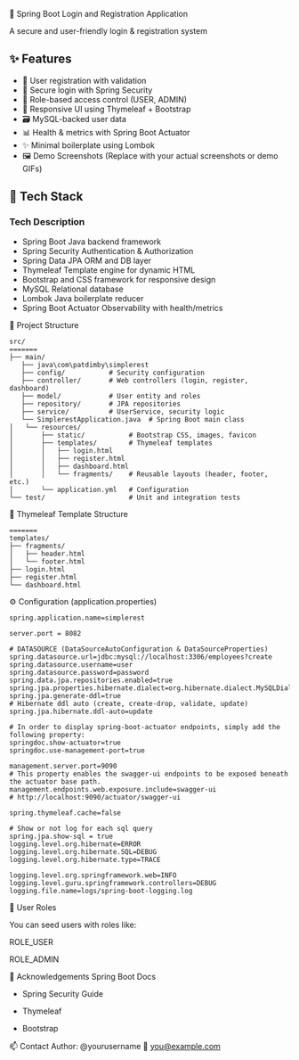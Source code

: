 🔐 Spring Boot Login and Registration Application

A secure and user-friendly login & registration system

✨ Features
-------------
+ 📝 User registration with validation
+ 🔐 Secure login with Spring Security
+ 👤 Role-based access control (USER, ADMIN)
+ 🎨 Responsive UI using Thymeleaf + Bootstrap
+ 🗃️ MySQL-backed user data
+ 📊 Health & metrics with Spring Boot Actuator
+ ✨ Minimal boilerplate using Lombok
+ 🖼️ Demo Screenshots
(Replace with your actual screenshots or demo GIFs)

🧱 Tech Stack
-------------
### Tech	        Description

+ Spring Boot	    Java backend framework
+ Spring Security	Authentication & Authorization
+ Spring Data JPA	ORM and DB layer
+ Thymeleaf	        Template engine for dynamic HTML
+ Bootstrap and	CSS framework for responsive design
+ MySQL	            Relational database
+ Lombok	        Java boilerplate reducer
+ Spring Boot Actuator	Observability with health/metrics

📁 Project Structure
```
src/
=======
├── main/
   ├── java\com\patdimby\simplerest
   ├── config/           # Security configuration
   ├── controller/       # Web controllers (login, register, dashboard)
   ├── model/            # User entity and roles
   ├── repository/       # JPA repositories
   ├── service/          # UserService, security logic
   └── SimplerestApplication.java  # Spring Boot main class
│   └── resources/
│       ├── static/           # Bootstrap CSS, images, favicon
│       ├── templates/        # Thymeleaf templates
│       │   ├── login.html
│       │   ├── register.html
│       │   ├── dashboard.html
│       │   └── fragments/    # Reusable layouts (header, footer, etc.)
│       └── application.yml   # Configuration
└── test/                     # Unit and integration tests
```
🧩 Thymeleaf Template Structure
```
=======
templates/
├── fragments/
│   ├── header.html
│   └── footer.html
├── login.html
├── register.html
└── dashboard.html
```

⚙️ Configuration (application.properties)
```properties
spring.application.name=simplerest

server.port = 8082

# DATASOURCE (DataSourceAutoConfiguration & DataSourceProperties)
spring.datasource.url=jdbc:mysql://localhost:3306/employees?create
spring.datasource.username=user
spring.datasource.password=password
spring.data.jpa.repositories.enabled=true
spring.jpa.properties.hibernate.dialect=org.hibernate.dialect.MySQLDialect
spring.jpa.generate-ddl=true
# Hibernate ddl auto (create, create-drop, validate, update)
spring.jpa.hibernate.ddl-auto=update

# In order to display spring-boot-actuator endpoints, simply add the following property:
springdoc.show-actuator=true
springdoc.use-management-port=true

management.server.port=9090
# This property enables the swagger-ui endpoints to be exposed beneath the actuator base path.
management.endpoints.web.exposure.include=swagger-ui
# http://localhost:9090/actuator/swagger-ui

spring.thymeleaf.cache=false

# Show or not log for each sql query
spring.jpa.show-sql = true
logging.level.org.hibernate=ERROR
logging.level.org.hibernate.SQL=DEBUG
logging.level.org.hibernate.type=TRACE

logging.level.org.springframework.web=INFO
logging.level.guru.springframework.controllers=DEBUG
logging.file.name=logs/spring-boot-logging.log
```
🧪 User Roles

You can seed users with roles like:

ROLE_USER

ROLE_ADMIN



🙌 Acknowledgements
Spring Boot Docs

+ Spring Security Guide

+ Thymeleaf

+ Bootstrap

📫 Contact
Author: @yourusername
📧 you@example.com
